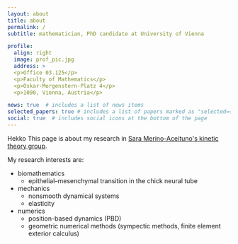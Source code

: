 ```yaml
---
layout: about
title: about
permalink: /
subtitle: mathematician, PhD candidate at University of Vienna

profile:
  align: right
  image: prof_pic.jpg
  address: >
  <p>Office 03.125</p> 
  <p>Faculty of Mathematics</p>
  <p>Oskar-Morgenstern-Platz 4</p>
  <p>1090, Vienna, Austria</p>

news: true  # includes a list of news items
selected_papers: true # includes a list of papers marked as "selected={true}"
social: true  # includes social icons at the bottom of the page
---
```

Hekko
This page is about my research in [Sara Merino-Aceituno's kinetic theory group](https://saramerinoaceituno.wordpress.com/).

My research interests are:
- biomathematics
  - epithelial–mesenchymal transition in the chick neural tube
- mechanics
  - nonsmooth dynamical systems 
  - elasticity
- numerics
  - position-based dynamics (PBD)
  - geometric numerical methods (sympectic methods, finite element exterior calculus)
  